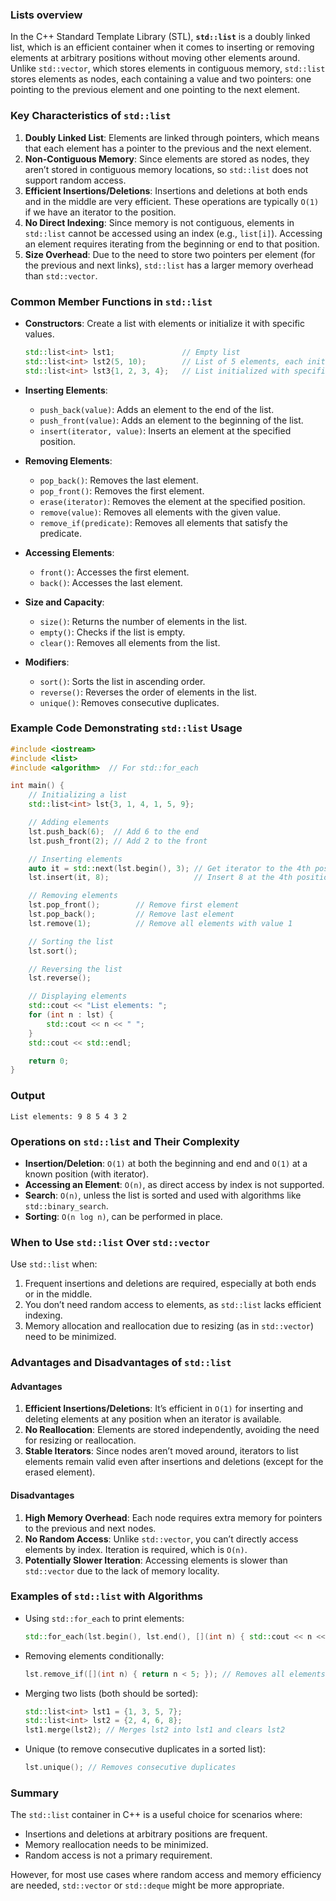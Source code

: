 ### **Lists overview**

In the C++ Standard Template Library (STL), **`std::list`** is a doubly linked list, which is an efficient container when it comes to inserting or removing elements at arbitrary positions without moving other elements around. Unlike `std::vector`, which stores elements in contiguous memory, `std::list` stores elements as nodes, each containing a value and two pointers: one pointing to the previous element and one pointing to the next element.

### **Key Characteristics of `std::list`**

1. **Doubly Linked List**: Elements are linked through pointers, which means that each element has a pointer to the previous and the next element.
2. **Non-Contiguous Memory**: Since elements are stored as nodes, they aren’t stored in contiguous memory locations, so `std::list` does not support random access.
3. **Efficient Insertions/Deletions**: Insertions and deletions at both ends and in the middle are very efficient. These operations are typically `O(1)` if we have an iterator to the position.
4. **No Direct Indexing**: Since memory is not contiguous, elements in `std::list` cannot be accessed using an index (e.g., `list[i]`). Accessing an element requires iterating from the beginning or end to that position.
5. **Size Overhead**: Due to the need to store two pointers per element (for the previous and next links), `std::list` has a larger memory overhead than `std::vector`.

### **Common Member Functions in `std::list`**

- **Constructors**: Create a list with elements or initialize it with specific values.
  ```cpp
  std::list<int> lst1;               // Empty list
  std::list<int> lst2(5, 10);        // List of 5 elements, each initialized to 10
  std::list<int> lst3{1, 2, 3, 4};   // List initialized with specific elements
  ```

- **Inserting Elements**:
  - `push_back(value)`: Adds an element to the end of the list.
  - `push_front(value)`: Adds an element to the beginning of the list.
  - `insert(iterator, value)`: Inserts an element at the specified position.
  
- **Removing Elements**:
  - `pop_back()`: Removes the last element.
  - `pop_front()`: Removes the first element.
  - `erase(iterator)`: Removes the element at the specified position.
  - `remove(value)`: Removes all elements with the given value.
  - `remove_if(predicate)`: Removes all elements that satisfy the predicate.

- **Accessing Elements**:
  - `front()`: Accesses the first element.
  - `back()`: Accesses the last element.

- **Size and Capacity**:
  - `size()`: Returns the number of elements in the list.
  - `empty()`: Checks if the list is empty.
  - `clear()`: Removes all elements from the list.

- **Modifiers**:
  - `sort()`: Sorts the list in ascending order.
  - `reverse()`: Reverses the order of elements in the list.
  - `unique()`: Removes consecutive duplicates.

### **Example Code Demonstrating `std::list` Usage**

```cpp
#include <iostream>
#include <list>
#include <algorithm>  // For std::for_each

int main() {
    // Initializing a list
    std::list<int> lst{3, 1, 4, 1, 5, 9};

    // Adding elements
    lst.push_back(6);  // Add 6 to the end
    lst.push_front(2); // Add 2 to the front

    // Inserting elements
    auto it = std::next(lst.begin(), 3); // Get iterator to the 4th position
    lst.insert(it, 8);                   // Insert 8 at the 4th position

    // Removing elements
    lst.pop_front();        // Remove first element
    lst.pop_back();         // Remove last element
    lst.remove(1);          // Remove all elements with value 1

    // Sorting the list
    lst.sort();

    // Reversing the list
    lst.reverse();

    // Displaying elements
    std::cout << "List elements: ";
    for (int n : lst) {
        std::cout << n << " ";
    }
    std::cout << std::endl;

    return 0;
}
```

### **Output**
```
List elements: 9 8 5 4 3 2
```

### **Operations on `std::list` and Their Complexity**

- **Insertion/Deletion**: `O(1)` at both the beginning and end and `O(1)` at a known position (with iterator).
- **Accessing an Element**: `O(n)`, as direct access by index is not supported.
- **Search**: `O(n)`, unless the list is sorted and used with algorithms like `std::binary_search`.
- **Sorting**: `O(n log n)`, can be performed in place.

### **When to Use `std::list` Over `std::vector`**

Use `std::list` when:
1. Frequent insertions and deletions are required, especially at both ends or in the middle.
2. You don’t need random access to elements, as `std::list` lacks efficient indexing.
3. Memory allocation and reallocation due to resizing (as in `std::vector`) need to be minimized.
  
### **Advantages and Disadvantages of `std::list`**

#### **Advantages**
1. **Efficient Insertions/Deletions**: It’s efficient in `O(1)` for inserting and deleting elements at any position when an iterator is available.
2. **No Reallocation**: Elements are stored independently, avoiding the need for resizing or reallocation.
3. **Stable Iterators**: Since nodes aren’t moved around, iterators to list elements remain valid even after insertions and deletions (except for the erased element).

#### **Disadvantages**
1. **High Memory Overhead**: Each node requires extra memory for pointers to the previous and next nodes.
2. **No Random Access**: Unlike `std::vector`, you can’t directly access elements by index. Iteration is required, which is `O(n)`.
3. **Potentially Slower Iteration**: Accessing elements is slower than `std::vector` due to the lack of memory locality.

### **Examples of `std::list` with Algorithms**

- Using `std::for_each` to print elements:
  ```cpp
  std::for_each(lst.begin(), lst.end(), [](int n) { std::cout << n << " "; });
  ```

- Removing elements conditionally:
  ```cpp
  lst.remove_if([](int n) { return n < 5; }); // Removes all elements less than 5
  ```

- Merging two lists (both should be sorted):
  ```cpp
  std::list<int> lst1 = {1, 3, 5, 7};
  std::list<int> lst2 = {2, 4, 6, 8};
  lst1.merge(lst2); // Merges lst2 into lst1 and clears lst2
  ```

- Unique (to remove consecutive duplicates in a sorted list):
  ```cpp
  lst.unique(); // Removes consecutive duplicates
  ```

### **Summary**

The `std::list` container in C++ is a useful choice for scenarios where:
- Insertions and deletions at arbitrary positions are frequent.
- Memory reallocation needs to be minimized.
- Random access is not a primary requirement.

However, for most use cases where random access and memory efficiency are needed, `std::vector` or `std::deque` might be more appropriate.
